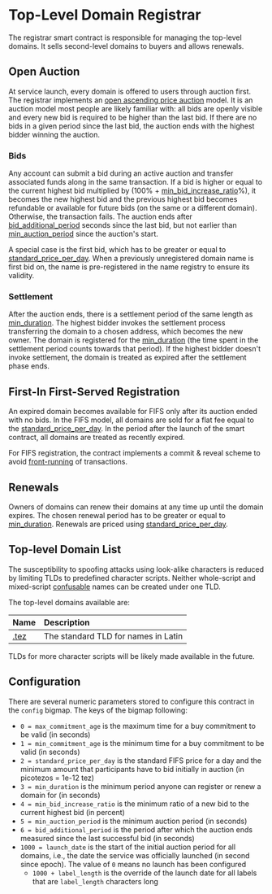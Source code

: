 # Top-Level Domain Registrar

The registrar smart contract is responsible for managing the top-level domains. It sells second-level domains to buyers and allows renewals.

## Open Auction

At service launch, every domain is offered to users through auction first. The registrar implements an [open ascending price auction](https://en.wikipedia.org/wiki/English_auction) model. It is an auction model most people are likely familiar with: all bids are openly visible and every new bid is required to be higher than the last bid. If there are no bids in a given period since the last bid, the auction ends with the highest bidder winning the auction.

### Bids

Any account can submit a bid during an active auction and transfer associated funds along in the same transaction. If a bid is higher or equal to the current highest bid multiplied by \(100% + [min\_bid\_increase\_ratio](top-level-domain-registrar.md#configuration)%\), it becomes the new highest bid and the previous highest bid becomes refundable or available for future bids \(on the same or a different domain\). Otherwise, the transaction fails. The auction ends after [bid\_additional\_period](top-level-domain-registrar.md#configuration) seconds since the last bid, but not earlier than [min\_auction\_period](top-level-domain-registrar.md#configuration) since the auction's start.

A special case is the first bid, which has to be greater or equal to [standard\_price\_per\_day](top-level-domain-registrar.md#configuration). When a previously unregistered domain name is first bid on, the name is pre-registered in the name registry to ensure its validity.

### Settlement

After the auction ends, there is a settlement period of the same length as [min\_duration](top-level-domain-registrar.md#configuration). The highest bidder invokes the settlement process transferring the domain to a chosen address, which becomes the new owner. The domain is registered for the [min\_duration](top-level-domain-registrar.md#configuration) \(the time spent in the settlement period counts towards that period\). If the highest bidder doesn't invoke settlement, the domain is treated as expired after the settlement phase ends.

## First-In First-Served Registration

An expired domain becomes available for FIFS only after its auction ended with no bids. In the FIFS model, all domains are sold for a flat fee equal to the [standard\_price\_per\_day](top-level-domain-registrar.md#configuration). In the period after the launch of the smart contract, all domains are treated as recently expired.

For FIFS registration, the contract implements a commit & reveal scheme to avoid [front-running](https://medium.com/consensys-diligence/transparent-dishonesty-taxonomy-of-front-running-attacks-on-blockchain-317d8ff78068) of transactions.

## Renewals

Owners of domains can renew their domains at any time up until the domain expires. The chosen renewal period has to be greater or equal to [min\_duration](top-level-domain-registrar.md#configuration). Renewals are priced using [standard\_price\_per\_day](top-level-domain-registrar.md#configuration).

## Top-level Domain List

The susceptibility to spoofing attacks using look-alike characters is reduced by limiting TLDs to predefined character scripts. Neither whole-script and mixed-script [confusable](https://www.unicode.org/reports/tr39/#Confusable_Detection) names can be created under one TLD.

The top-level domains available are:

| Name | Description |
| :--- | :--- |
| [.tez](../interoperability/.tez-tld.md) | The standard TLD for names in Latin |

TLDs for more character scripts will be likely made available in the future.

## Configuration

There are several numeric parameters stored to configure this contract in the `config` bigmap. The keys of the bigmap following:

* `0 = max_commitment_age` is the maximum time for a buy commitment to be valid \(in seconds\)
* `1 = min_commitment_age` is the minimum time for a buy commitment to be valid \(in seconds\)
* `2 = standard_price_per_day` is the standard FIFS price for a day and the minimum amount that participants have to bid initially in auction \(in picotezos = 1e-12 tez\)
* `3 = min_duration` is the minimum period anyone can register or renew a domain for \(in seconds\)
* `4 = min_bid_increase_ratio` is the minimum ratio of a new bid to the current highest bid \(in percent\)
* `5 = min_auction_period` is the minimum auction period \(in seconds\)
* `6 = bid_additional_period` is the period after which the auction ends measured since the last successful bid \(in seconds\)
* `1000 = launch_date` is the start of the initial auction period for all domains, i.e., the date the service was officially launched \(in second since epoch\). The value of `0` means no launch has been configured
  * `1000 + label_length` is the override of the launch date for all labels that are `label_length` characters long

